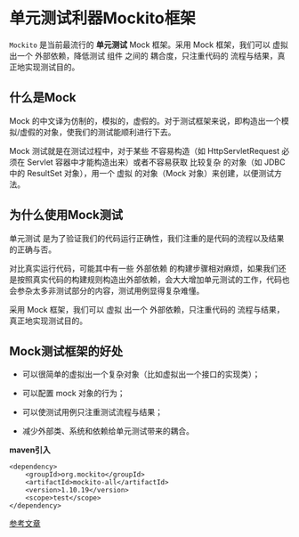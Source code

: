 # 单元测试利器Mockito框架

`Mockito` 是当前最流行的 **单元测试** Mock 框架。采用 Mock 框架，我们可以 虚拟 出一个 外部依赖，降低测试 组件 之间的 耦合度，只注重代码的 流程与结果，真正地实现测试目的。


## 什么是Mock

Mock 的中文译为仿制的，模拟的，虚假的。对于测试框架来说，即构造出一个模拟/虚假的对象，使我们的测试能顺利进行下去。

Mock 测试就是在测试过程中，对于某些 不容易构造（如 HttpServletRequest 必须在 Servlet 容器中才能构造出来）或者不容易获取 比较复杂 的对象（如 JDBC 中的 ResultSet 对象），用一个 虚拟 的对象（Mock 对象）来创建，以便测试方法。

## 为什么使用Mock测试

单元测试 是为了验证我们的代码运行正确性，我们注重的是代码的流程以及结果的正确与否。

对比真实运行代码，可能其中有一些 外部依赖 的构建步骤相对麻烦，如果我们还是按照真实代码的构建规则构造出外部依赖，会大大增加单元测试的工作，代码也会参杂太多非测试部分的内容，测试用例显得复杂难懂。

采用 Mock 框架，我们可以 虚拟 出一个 外部依赖，只注重代码的 流程与结果，真正地实现测试目的。

## Mock测试框架的好处

* 可以很简单的虚拟出一个复杂对象（比如虚拟出一个接口的实现类）；

* 可以配置 mock 对象的行为；

* 可以使测试用例只注重测试流程与结果；

* 减少外部类、系统和依赖给单元测试带来的耦合。

**maven引入**

```maven
<dependency>
    <groupId>org.mockito</groupId>
    <artifactId>mockito-all</artifactId>
    <version>1.10.19</version>
    <scope>test</scope>
</dependency>
```

[参考文章](https://juejin.im/post/5b3a23cd6fb9a024e53ce223?utm_source=gold_browser_extension#heading-18)